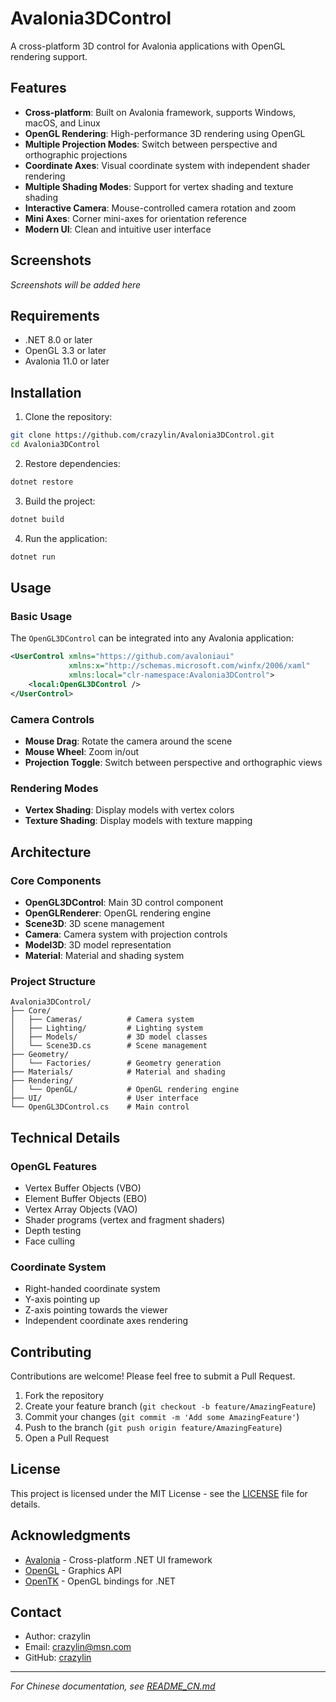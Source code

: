 # Avalonia3DControl

A cross-platform 3D control for Avalonia applications with OpenGL rendering support.

## Features

- **Cross-platform**: Built on Avalonia framework, supports Windows, macOS, and Linux
- **OpenGL Rendering**: High-performance 3D rendering using OpenGL
- **Multiple Projection Modes**: Switch between perspective and orthographic projections
- **Coordinate Axes**: Visual coordinate system with independent shader rendering
- **Multiple Shading Modes**: Support for vertex shading and texture shading
- **Interactive Camera**: Mouse-controlled camera rotation and zoom
- **Mini Axes**: Corner mini-axes for orientation reference
- **Modern UI**: Clean and intuitive user interface

## Screenshots

*Screenshots will be added here*

## Requirements

- .NET 8.0 or later
- OpenGL 3.3 or later
- Avalonia 11.0 or later

## Installation

1. Clone the repository:
```bash
git clone https://github.com/crazylin/Avalonia3DControl.git
cd Avalonia3DControl
```

2. Restore dependencies:
```bash
dotnet restore
```

3. Build the project:
```bash
dotnet build
```

4. Run the application:
```bash
dotnet run
```

## Usage

### Basic Usage

The `OpenGL3DControl` can be integrated into any Avalonia application:

```xml
<UserControl xmlns="https://github.com/avaloniaui"
             xmlns:x="http://schemas.microsoft.com/winfx/2006/xaml"
             xmlns:local="clr-namespace:Avalonia3DControl">
    <local:OpenGL3DControl />
</UserControl>
```

### Camera Controls

- **Mouse Drag**: Rotate the camera around the scene
- **Mouse Wheel**: Zoom in/out
- **Projection Toggle**: Switch between perspective and orthographic views

### Rendering Modes

- **Vertex Shading**: Display models with vertex colors
- **Texture Shading**: Display models with texture mapping

## Architecture

### Core Components

- **OpenGL3DControl**: Main 3D control component
- **OpenGLRenderer**: OpenGL rendering engine
- **Scene3D**: 3D scene management
- **Camera**: Camera system with projection controls
- **Model3D**: 3D model representation
- **Material**: Material and shading system

### Project Structure

```
Avalonia3DControl/
├── Core/
│   ├── Cameras/          # Camera system
│   ├── Lighting/         # Lighting system
│   ├── Models/           # 3D model classes
│   └── Scene3D.cs        # Scene management
├── Geometry/
│   └── Factories/        # Geometry generation
├── Materials/            # Material and shading
├── Rendering/
│   └── OpenGL/           # OpenGL rendering engine
├── UI/                   # User interface
└── OpenGL3DControl.cs    # Main control
```

## Technical Details

### OpenGL Features

- Vertex Buffer Objects (VBO)
- Element Buffer Objects (EBO)
- Vertex Array Objects (VAO)
- Shader programs (vertex and fragment shaders)
- Depth testing
- Face culling

### Coordinate System

- Right-handed coordinate system
- Y-axis pointing up
- Z-axis pointing towards the viewer
- Independent coordinate axes rendering

## Contributing

Contributions are welcome! Please feel free to submit a Pull Request.

1. Fork the repository
2. Create your feature branch (`git checkout -b feature/AmazingFeature`)
3. Commit your changes (`git commit -m 'Add some AmazingFeature'`)
4. Push to the branch (`git push origin feature/AmazingFeature`)
5. Open a Pull Request

## License

This project is licensed under the MIT License - see the [LICENSE](LICENSE) file for details.

## Acknowledgments

- [Avalonia](https://avaloniaui.net/) - Cross-platform .NET UI framework
- [OpenGL](https://www.opengl.org/) - Graphics API
- [OpenTK](https://opentk.net/) - OpenGL bindings for .NET

## Contact

- Author: crazylin
- Email: crazylin@msn.com
- GitHub: [crazylin](https://github.com/crazylin)

---

*For Chinese documentation, see [README_CN.md](README_CN.md)*